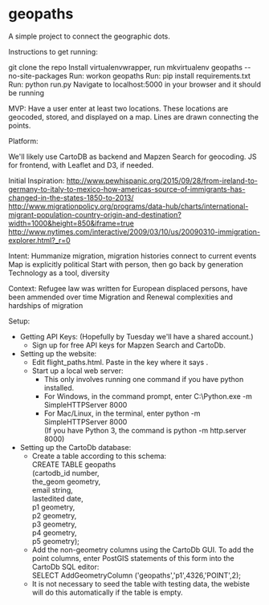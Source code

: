 # geopaths
A simple project to connect the geographic dots.

Instructions to get running:

git clone the repo
Install virtualenvwrapper, run mkvirtualenv geopaths --no-site-packages
Run: workon geopaths
Run: pip install requirements.txt
Run: python run.py
Navigate to localhost:5000 in your browser and it should be running

MVP:
Have a user enter at least two locations. These locations are geocoded, stored, and displayed on a map. Lines are drawn connecting the points.

Platform:

We'll likely use CartoDB as backend and Mapzen Search for geocoding. JS for frontend, with Leaflet and D3, if needed.

Initial Inspiration:
http://www.pewhispanic.org/2015/09/28/from-ireland-to-germany-to-italy-to-mexico-how-americas-source-of-immigrants-has-changed-in-the-states-1850-to-2013/
http://www.migrationpolicy.org/programs/data-hub/charts/international-migrant-population-country-origin-and-destination?width=1000&height=850&iframe=true
http://www.nytimes.com/interactive/2009/03/10/us/20090310-immigration-explorer.html?_r=0

Intent:
Hummanize migration, migration histories
connect to current events
Map is explicitly political
Start with person, then go back by generation
Technology as a tool, diversity


Context:
Refugee law was written for European displaced persons, have been ammended over time
Migration and Renewal complexities and hardships of migration

Setup:  
- Getting API Keys: (Hopefully by Tuesday we'll have a shared account.)  
    - Sign up for free API keys for Mapzen Search and CartoDb.  
- Setting up the website:  
    - Edit flight_paths.html. Paste in the key where it says <ADD KEY HERE>.  
    - Start up a local web server:  
        - This only involves running one command if you have python installed.  
        - For Windows, in the command prompt, enter C:\Python.exe -m SimpleHTTPServer 8000  
        - For Mac/Linux, in the terminal, enter python -m SimpleHTTPServer 8000  
          (If you have Python 3, the command is python -m http.server 8000)  
- Setting up the CartoDb database:  
    - Create a table according to this schema:  
      CREATE TABLE geopaths   
        (cartodb\_id number,   
         the\_geom geometry,  
         email string,  
         lastedited date,  
         p1 geometry,  
         p2 geometry,  
         p3 geometry,  
         p4 geometry,  
         p5 geometry);  
    - Add the non-geometry columns using the CartoDb GUI. To add the point columns, enter PostGIS statements of this form into the CartoDb SQL editor:  
      SELECT AddGeometryColumn ('geopaths','p1',4326,'POINT',2);  
    - It is not necessary to seed the table with testing data, the webiste will do this automatically if the table is empty.
